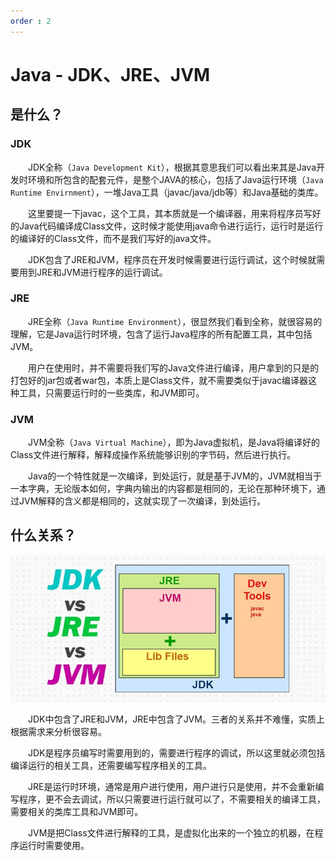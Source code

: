 ```yaml
---
order : 2
---
```


# Java - JDK、JRE、JVM

## 是什么？

### JDK

&emsp;&emsp;JDK全称（`Java Development Kit`），根据其意思我们可以看出来其是Java开发时环境和所包含的配套元件，是整个JAVA的核心，包括了Java运行环境（`Java Runtime Envirnment`），一堆Java工具（javac/java/jdb等）和Java基础的类库。

&emsp;&emsp;这里要提一下javac，这个工具，其本质就是一个编译器，用来将程序员写好的Java代码编译成Class文件，这时候才能使用java命令进行运行，运行时是运行的编译好的Class文件，而不是我们写好的java文件。

&emsp;&emsp;JDK包含了JRE和JVM，程序员在开发时候需要进行运行调试，这个时候就需要用到JRE和JVM进行程序的运行调试。

### JRE

&emsp;&emsp;JRE全称（`Java Runtime Environment`），很显然我们看到全称，就很容易的理解，它是Java运行时环境，包含了运行Java程序的所有配置工具，其中包括JVM。

&emsp;&emsp;用户在使用时，并不需要将我们写的Java文件进行编译，用户拿到的只是的打包好的jar包或者war包，本质上是Class文件，就不需要类似于javac编译器这种工具，只需要运行时的一些类库，和JVM即可。

### JVM

&emsp;&emsp;JVM全称（`Java Virtual Machine`），即为Java虚拟机，是Java将编译好的Class文件进行解释，解释成操作系统能够识别的字节码，然后进行执行。

&emsp;&emsp;Java的一个特性就是一次编译，到处运行，就是基于JVM的，JVM就相当于一本字典，无论版本如何，字典内输出的内容都是相同的，无论在那种环境下，通过JVM解释的含义都是相同的，这就实现了一次编译，到处运行。

## 什么关系？


![](../../../assets/jdk-jre-jvm/2024-03-15-16-15-32.png)

&emsp;&emsp;JDK中包含了JRE和JVM，JRE中包含了JVM。三者的关系并不难懂，实质上根据需求来分析很容易。

&emsp;&emsp;JDK是程序员编写时需要用到的，需要进行程序的调试，所以这里就必须包括编译运行的相关工具，还需要编写程序相关的工具。

&emsp;&emsp;JRE是运行时环境，通常是用户进行使用，用户进行只是使用，并不会重新编写程序，更不会去调试，所以只需要进行运行就可以了，不需要相关的编译工具，需要相关的类库工具和JVM即可。

&emsp;&emsp;JVM是把Class文件进行解释的工具，是虚拟化出来的一个独立的机器，在程序运行时需要使用。